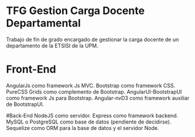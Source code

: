 # TFG Gestion Carga Docente Departamental
Trabajo de fin de grado encargado de gestionar la carga docente de un departamento de la ETSISI de la UPM. 

# Front-End
AngularJs como framework Js MVC.
Bootstrap como framework CSS.
PureCSS Grids como complemento de Bootstrap.
AngularUI-BootstrapUI como framework Js para Bootstrap.
Angular-nvD3 como framework auxiliar de BootstrapUI.

#Back-End
NodeJS como servidor.
Express como framework backend.
MySQL o PostgreSQL como base de datos (pendiente de decidirse).
Sequelize como ORM para la base de datos y el servidor Node.
